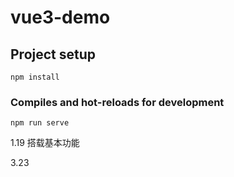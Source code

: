 # vue3-demo

## Project setup
```
npm install
```

### Compiles and hot-reloads for development
```
npm run serve
```

1.19
搭载基本功能

3.23




